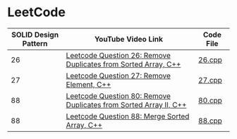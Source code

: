 # LeetCode


| SOLID Design Pattern | YouTube Video Link                                                                                | Code File                                                          |
|----------------------|---------------------------------------------------------------------------------------------------|--------------------------------------------------------------------|
| 26                   | [Leetcode Question 26: Remove Duplicates from Sorted Array, C++](https://youtu.be/OuhmqxxfMhA)    | [26.cpp](Problems/26.cpp/)                                         |                                               
| 27                   | [Leetcode Question 27: Remove Element, C++](https://youtu.be/Y1976TU1RLA)                         | [27.cpp](Problems/27.cpp/)                                         |                                               
| 88                   | [Leetcode Question 80: Remove Duplicates from Sorted Array II, C++](https://youtu.be/9cpmK2kBbNM) | [80.cpp](Problems//80.%20Remove%20Duplicates%20from%20Sorted%20Array%20II.cpp) |                                               
| 88                   | [Leetcode Question 88: Merge Sorted Array, C++](https://youtu.be/wnt8lkFH4vY)                     | [88.cpp](Problems/88.cpp/)                                         |                                               